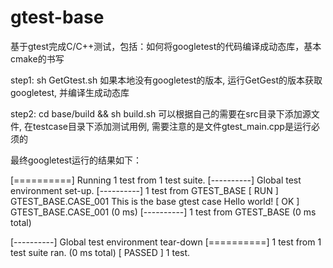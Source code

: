 # gtest-base
基于gtest完成C/C++测试，包括：如何将googletest的代码编译成动态库，基本cmake的书写

step1: sh GetGtest.sh
       如果本地没有googletest的版本, 运行GetGest的版本获取googletest, 并编译生成动态库

step2: cd base/build && sh build.sh
       可以根据自己的需要在src目录下添加源文件, 在testcase目录下添加测试用例, 需要注意的是文件gtest_main.cpp是运行必须的


最终googletest运行的结果如下：

[==========] Running 1 test from 1 test suite.
[----------] Global test environment set-up.
[----------] 1 test from GTEST_BASE
[ RUN      ] GTEST_BASE.CASE_001
This is the base gtest case
Hello world!
[       OK ] GTEST_BASE.CASE_001 (0 ms)
[----------] 1 test from GTEST_BASE (0 ms total)

[----------] Global test environment tear-down
[==========] 1 test from 1 test suite ran. (0 ms total)
[  PASSED  ] 1 test.


